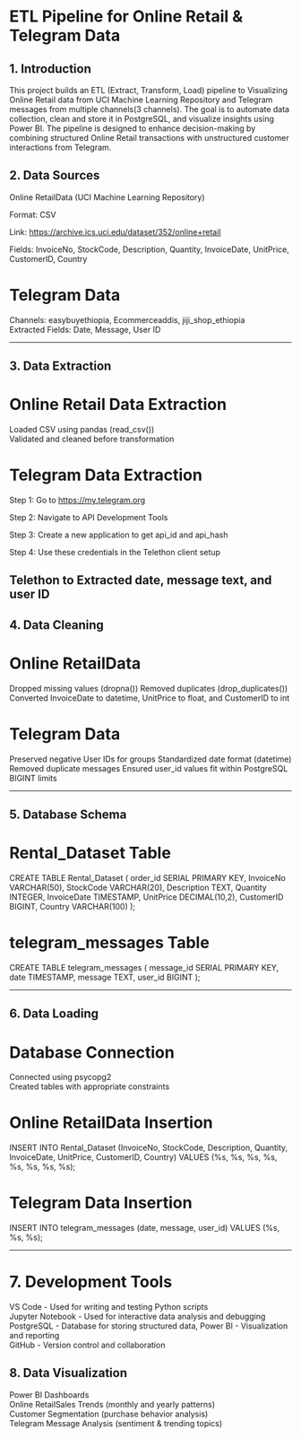 # ETL Pipeline for Online Retail & Telegram Data

## 1. Introduction

This project builds an ETL (Extract, Transform, Load) pipeline to Visualizing Online Retail data from UCI Machine Learning Repository and Telegram messages from multiple channels(3 channels). The goal is to automate data collection, clean and store it in PostgreSQL, and visualize insights using Power BI. The pipeline is designed to enhance decision-making by combining structured Online Retail transactions with unstructured customer interactions from Telegram.

## 2. Data Sources

Online RetailData (UCI Machine Learning Repository) <br>

Format: CSV <br>

Link: https://archive.ics.uci.edu/dataset/352/online+retail <br>

Fields: InvoiceNo, StockCode, Description, Quantity, InvoiceDate, UnitPrice, CustomerID, Country

# Telegram Data

Channels: easybuyethiopia, Ecommerceaddis, jiji_shop_ethiopia <br>
Extracted Fields: Date, Message, User ID <br>

---

## 3. Data Extraction

# Online Retail Data Extraction

Loaded CSV using pandas (read_csv()) <br>
Validated and cleaned before transformation

# Telegram Data Extraction

Step 1: Go to https://my.telegram.org <br>

Step 2: Navigate to API Development Tools <br>

Step 3: Create a new application to get api_id and api_hash <br>

Step 4: Use these credentials in the Telethon client setup <br>

## Telethon to Extracted date, message text, and user ID <br>

## 4. Data Cleaning

# Online RetailData

Dropped missing values (dropna())
Removed duplicates (drop_duplicates())
Converted InvoiceDate to datetime, UnitPrice to float, and CustomerID to int

# Telegram Data

Preserved negative User IDs for groups
Standardized date format (datetime)
Removed duplicate messages
Ensured user_id values fit within PostgreSQL BIGINT limits

---

## 5. Database Schema

# Rental_Dataset Table

CREATE TABLE Rental_Dataset (
order_id SERIAL PRIMARY KEY,
InvoiceNo VARCHAR(50),
StockCode VARCHAR(20),
Description TEXT,
Quantity INTEGER,
InvoiceDate TIMESTAMP,
UnitPrice DECIMAL(10,2),
CustomerID BIGINT,
Country VARCHAR(100)
);

# telegram_messages Table

CREATE TABLE telegram_messages (
message_id SERIAL PRIMARY KEY,
date TIMESTAMP,
message TEXT,
user_id BIGINT
);

---

## 6. Data Loading

# Database Connection

Connected using psycopg2 <br>
Created tables with appropriate constraints

# Online RetailData Insertion

INSERT INTO Rental_Dataset (InvoiceNo, StockCode, Description, Quantity, InvoiceDate, UnitPrice, CustomerID, Country)
VALUES (%s, %s, %s, %s, %s, %s, %s, %s);

# Telegram Data Insertion

INSERT INTO telegram_messages (date, message, user_id)
VALUES (%s, %s, %s);

---

# 7. Development Tools

VS Code - Used for writing and testing Python scripts <br>
Jupyter Notebook - Used for interactive data analysis and debugging <br>
PostgreSQL - Database for storing structured data, Power BI - Visualization and reporting <br>
GitHub - Version control and collaboration

## 8. Data Visualization

Power BI Dashboards <br>
Online RetailSales Trends (monthly and yearly patterns) <br>
Customer Segmentation (purchase behavior analysis) <br>
Telegram Message Analysis (sentiment & trending topics)
